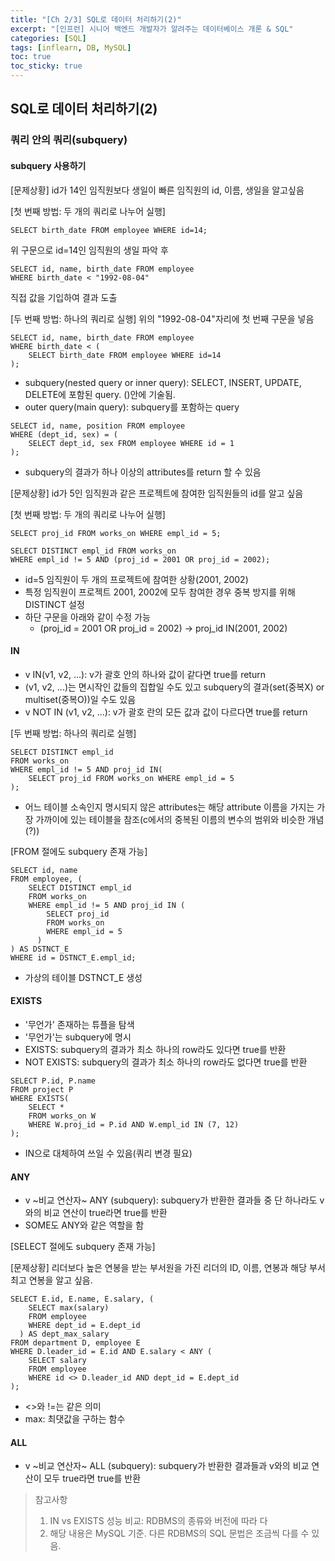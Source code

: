 ```yaml
---
title: "[Ch 2/3] SQL로 데이터 처리하기(2)"
excerpt: "[인프런] 시니어 백엔드 개발자가 알려주는 데이터베이스 개론 & SQL"
categories: [SQL]
tags: [inflearn, DB, MySQL]
toc: true
toc_sticky: true
---
```


## SQL로 데이터 처리하기(2)

### 쿼리 안의 쿼리(subquery)

#### subquery 사용하기

[문제상황] id가 14인 임직원보다 생일이 빠른 임직원의 id, 이름, 생일을 알고싶음

[첫 번째 방법: 두 개의 쿼리로 나누어 실행]
```mysql
SELECT birth_date FROM employee WHERE id=14;
```
위 구문으로 id=14인 임직원의 생일 파악 후

```mysql
SELECT id, name, birth_date FROM employee
WHERE birth_date < "1992-08-04"
```
직접 값을 기입하여 결과 도출

[두 번째 방법: 하나의 쿼리로 실행]
위의 "1992-08-04"자리에 첫 번째 구문을 넣음
```mysql
SELECT id, name, birth_date FROM employee
WHERE birth_date < (
    SELECT birth_date FROM employee WHERE id=14
);
```
* subquery(nested query or inner query): SELECT, INSERT, UPDATE, DELETE에 포함된 query. ()안에 기술됨.
* outer query(main query): subquery를 포함하는 query

```mysql
SELECT id, name, position FROM employee
WHERE (dept_id, sex) = (
    SELECT dept_id, sex FROM employee WHERE id = 1
);
```
* subquery의 결과가 하나 이상의 attributes를 return 할 수 있음

[문제상황] id가 5인 임직원과 같은 프로젝트에 참여한 임직원들의 id를 알고 싶음

[첫 번째 방법: 두 개의 쿼리로 나누어 실행]
```mysql
SELECT proj_id FROM works_on WHERE empl_id = 5;

SELECT DISTINCT empl_id FROM works_on
WHERE empl_id != 5 AND (proj_id = 2001 OR proj_id = 2002);
```
* id=5 임직원이 두 개의 프로젝트에 참여한 상황(2001, 2002)
* 특정 임직원이 프로젝트 2001, 2002에 모두 참여한 경우 중복 방지를 위해 DISTINCT 설정
* 하단 구문을 아래와 같이 수정 가능
  * (proj_id = 2001 OR proj_id = 2002) -> proj_id IN(2001, 2002)

#### IN 
* v IN(v1, v2, ...): v가 괄호 안의 하나와 값이 같다면 true를 return
* (v1, v2, ...)는 면시작인 값들의 집합일 수도 있고 subquery의 결과(set(중복X) or multiset(중복O))일 수도 있음
* v NOT IN (v1, v2, ...): v가 괄호 란의 모든 값과 값이 다르다면 true를 return

[두 번째 방법: 하나의 쿼리로 실행]
```mysql
SELECT DISTINCT empl_id
FROM works_on
WHERE empl_id != 5 AND proj_id IN(
    SELECT proj_id FROM works_on WHERE empl_id = 5
);
```
* 어느 테이블 소속인지 명시되지 않은 attributes는 해당 attribute 이름을 가지는 가장 가까이에 있는 테이블을 참조(c에서의 중복된 이름의 변수의 범위와 비슷한 개념(?))

[FROM 절에도 subquery 존재 가능]
```mysql
SELECT id, name
FROM employee, (
    SELECT DISTINCT empl_id
    FROM works_on
    WHERE empl_id != 5 AND proj_id IN (
        SELECT proj_id
        FROM works_on
        WHERE empl_id = 5
      )
) AS DSTNCT_E
WHERE id = DSTNCT_E.empl_id;
```
* 가상의 테이블 DSTNCT_E 생성

#### EXISTS
* '무언가' 존재하는 튜플을 탐색
* '무언가'는 subquery에 명시
* EXISTS: subquery의 결과가 최소 하나의 row라도 있다면 true를 반환
* NOT EXISTS: subquery의 결과가 최소 하나의 row라도 없다면 true를 반환

```mysql
SELECT P.id, P.name
FROM project P
WHERE EXISTS(
    SELECT *
    FROM works_on W
    WHERE W.proj_id = P.id AND W.empl_id IN (7, 12)
);
```
* IN으로 대체하여 쓰일 수 있음(쿼리 변경 필요)

#### ANY
* v ~비교 연산자~ ANY (subquery): subquery가 반환한 결과들 중 단 하나라도 v와의 비교 연산이 true라면 true를 반환
* SOME도 ANY와 같은 역할을 함

[SELECT 절에도 subquery 존재 가능]

[문제상황] 리더보다 높은 연봉을 받는 부서원을 가진 리더의 ID, 이름, 연봉과 해당 부서 최고 연봉을 알고 싶음.
```mysql
SELECT E.id, E.name, E.salary, (
    SELECT max(salary)
    FROM employee
    WHERE dept_id = E.dept_id
  ) AS dept_max_salary
FROM department D, employee E
WHERE D.leader_id = E.id AND E.salary < ANY (
    SELECT salary
    FROM employee
    WHERE id <> D.leader_id AND dept_id = E.dept_id
);
```
* <>와 !=는 같은 의미
* max: 최댓값을 구하는 함수

#### ALL
* v ~비교 연산자~ ALL (subquery): subquery가 반환한 결과들과 v와의 비교 연산이 모두 true라면 true를 반환

> 참고사항
> 1. IN vs EXISTS 성능 비교: RDBMS의 종류와 버전에 따라 다
> 2. 해당 내용은 MySQL 기준. 다른 RDBMS의 SQL 문법은 조금씩 다를 수 있음.